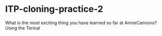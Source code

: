 # ITP-cloning-practice-2

What is the most exciting thing you have learned so far at AnnieCannons?
Using the Terinal
